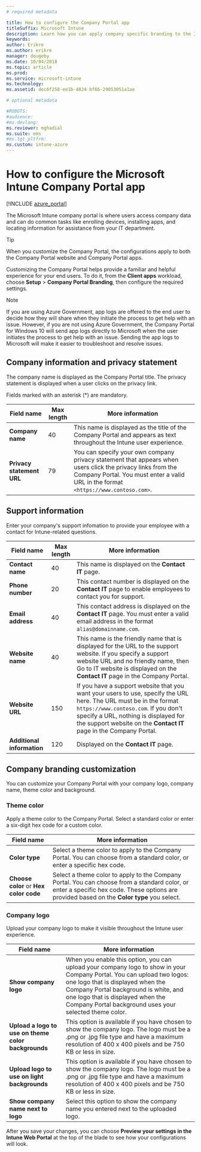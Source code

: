 ```yaml
---
# required metadata

title: How to configure the Company Portal app
titleSuffix: Microsoft Intune
description: Learn how you can apply company specific branding to the Intune Company Portal app.
keywords:
author: Erikre
ms.author: erikre
manager: dougeby
ms.date: 10/04/2018
ms.topic: article
ms.prod:
ms.service: microsoft-intune
ms.technology:
ms.assetid: dec6f258-ee1b-4824-bf66-29053051a1ae

# optional metadata

#ROBOTS:
#audience:
#ms.devlang:
ms.reviewer: mghadial
ms.suite: ems
#ms.tgt_pltfrm:
ms.custom: intune-azure
---
```


# How to configure the Microsoft Intune Company Portal app

[!INCLUDE [azure_portal](./includes/azure_portal.md)]

The Microsoft Intune company portal is where users access company data and can do common tasks like enrolling devices, installing apps, and locating information for assistance from your IT department.		

> [!Tip]		
> When you customize the Company Portal, the configurations apply to both the Company Portal website and Company Portal apps.		

Customizing the Company Portal helps provide a familiar and helpful experience for your end users. To do it, from the **Client apps** workload, choose  **Setup** > **Company Portal Branding**, then configure the required settings.	

> [!Note]		
> If you are using Azure Government, app logs are offered to the end user to decide how they will share when they initiate the process to get help with an issue. However, if you are not using Azure Government, the Company Portal for Windows 10 will send app logs directly to Microsoft when the user initiates the process to get help with an issue. Sending the app logs to Microsoft will make it easier to troubleshoot and resolve issues. 

## Company information and privacy statement		
The company name is displayed as the Company Portal title. The privacy statement is displayed when a user clicks on the privacy link.

Fields marked with an asterisk (*) are mandatory.		


| Field name | Max length | More information |
|---|---|---|
|**Company name**| 40 | This name is displayed as the title of the Company Portal and appears as text throughout the Intune user experience. |
| **Privacy statement URL** |     79     | You can specify your own company privacy statement that appears when users click the privacy links from the Company Portal. You must enter a valid URL in the format `<https://www.contoso.com>`. |

## Support information		
Enter your company's support infomation to provide your employee with a contact for Intune-related questions.  		

|Field name|Max length|More information|
|---|---|---|
|**Contact name** | 40 | This name is displayed on the **Contact IT** page. |
|**Phone number** | 20 | This contact number is displayed on the **Contact IT** page to enable employees to contact you for support. |
|**Email address**| 40 | This contact address is displayed on the **Contact IT** page. You must enter a valid email address in the format `alias@domainname.com`. |
|**Website name**| 40 | This name is the friendly name that is displayed for the URL to the support website. If you specify a support website URL and no friendly name, then Go to IT website is displayed on the **Contact IT** page in the Company Portal. |
|**Website URL**| 150 | If you have a support website that you want your users to use, specify the URL here. The URL must be in the format `https://www.contoso.com`. If you don't specify a URL, nothing is displayed for the support website on the **Contact IT** page in the Company Portal. |
| **Additional information**| 120 | Displayed on the **Contact IT** page. |


## Company branding customization		
You can customize your Company Portal with your company logo, company name, theme color and background.		

### Theme color
Apply a theme color to the Company Portal. Select a standard color or enter a six-digit hex code for a custom color.

|Field name|More information|
|---|---|
|**Color type**| Select a theme color to apply to the Company Portal. You can choose from a standard color, or enter a specific hex code. |
|**Choose color** or **Hex color code**| Select a theme color to apply to the Company Portal. You can choose from a standard color, or enter a specific hex code. These options are provided based on the **Color type** you select.  |

### Company logo
Upload your company logo to make it visible throughout the Intune user experience.

|Field name|More information|
|---|---|
|**Show company logo**|When you enable this option, you can upload your company logo to show in your Company Portal. You can upload two logos: one logo that is displayed when the Company Portal background is white, and one logo that is displayed when the Company Portal background uses your selected theme color. |
|**Upload a logo to use on theme color backgrounds**| This option is available if you have chosen to show the company logo. The logo must be a .png or .jpg file type and have a maximum resolution of 400 x 400 pixels and be 750 KB or less in size. |
|**Upload logo to use on light backgrounds**| This option is available if you have chosen to show the company logo. The logo must be a .png or .jpg file type and have a maximum resolution of 400 x 400 pixels and be 750 KB or less in size. |
|**Show company name next to logo**| Select this option to show the company name you entered next to the uploaded logo. |

After you save your changes, you can choose **Preview your settings in the Intune Web Portal** at the top of the blade to see how your configurations will look.
